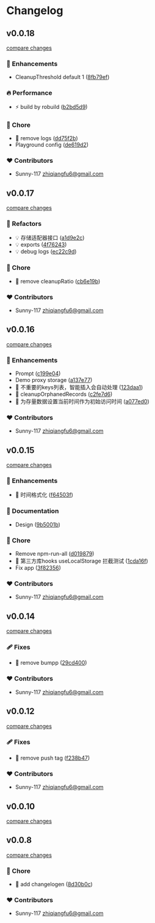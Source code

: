 # Changelog


## v0.0.18

[compare changes](https://github.com/Sunny-117/browser-storage-lru-cleaner/compare/v0.0.17...v0.0.18)

### 🚀 Enhancements

- CleanupThreshold default 1 ([8fb79ef](https://github.com/Sunny-117/browser-storage-lru-cleaner/commit/8fb79ef))

### 🔥 Performance

- ⚡️ build by robuild ([b2bd5d9](https://github.com/Sunny-117/browser-storage-lru-cleaner/commit/b2bd5d9))

### 🏡 Chore

- 🤖 remove logs ([dd75f2b](https://github.com/Sunny-117/browser-storage-lru-cleaner/commit/dd75f2b))
- Playground config ([de619d2](https://github.com/Sunny-117/browser-storage-lru-cleaner/commit/de619d2))

### ❤️ Contributors

- Sunny-117 <zhiqiangfu6@gmail.com>

## v0.0.17

[compare changes](https://github.com/Sunny-117/browser-storage-lru-cleaner/compare/v0.0.16...v0.0.17)

### 💅 Refactors

- 💡 存储适配器接口 ([a1d9e2c](https://github.com/Sunny-117/browser-storage-lru-cleaner/commit/a1d9e2c))
- 💡 exports ([4f76243](https://github.com/Sunny-117/browser-storage-lru-cleaner/commit/4f76243))
- 💡 debug logs ([ec22c9d](https://github.com/Sunny-117/browser-storage-lru-cleaner/commit/ec22c9d))

### 🏡 Chore

- 🤖 remove cleanupRatio ([cb6e19b](https://github.com/Sunny-117/browser-storage-lru-cleaner/commit/cb6e19b))

### ❤️ Contributors

- Sunny-117 <zhiqiangfu6@gmail.com>

## v0.0.16

[compare changes](https://github.com/Sunny-117/browser-storage-lru-cleaner/compare/v0.0.15...v0.0.16)

### 🚀 Enhancements

- Prompt ([c199e04](https://github.com/Sunny-117/browser-storage-lru-cleaner/commit/c199e04))
- Demo proxy storage ([a137e77](https://github.com/Sunny-117/browser-storage-lru-cleaner/commit/a137e77))
- 🎸 不重要的keys列表，智能插入会自动处理 ([123daa1](https://github.com/Sunny-117/browser-storage-lru-cleaner/commit/123daa1))
- 🎸 cleanupOrphanedRecords ([c2fe7d6](https://github.com/Sunny-117/browser-storage-lru-cleaner/commit/c2fe7d6))
- 🎸 为存量数据设置当前时间作为初始访问时间 ([a077ed0](https://github.com/Sunny-117/browser-storage-lru-cleaner/commit/a077ed0))

### ❤️ Contributors

- Sunny-117 <zhiqiangfu6@gmail.com>

## v0.0.15

[compare changes](https://github.com/Sunny-117/browser-storage-lru-cleaner/compare/v0.0.14...v0.0.15)

### 🚀 Enhancements

- 🎸 时间格式化 ([f64503f](https://github.com/Sunny-117/browser-storage-lru-cleaner/commit/f64503f))

### 📖 Documentation

- Design ([9b5001b](https://github.com/Sunny-117/browser-storage-lru-cleaner/commit/9b5001b))

### 🏡 Chore

- Remove npm-run-all ([d019879](https://github.com/Sunny-117/browser-storage-lru-cleaner/commit/d019879))
- 🤖 第三方库hooks useLocalStorage 拦截测试 ([1cda16f](https://github.com/Sunny-117/browser-storage-lru-cleaner/commit/1cda16f))
- Fix app ([3f82356](https://github.com/Sunny-117/browser-storage-lru-cleaner/commit/3f82356))

### ❤️ Contributors

- Sunny-117 <zhiqiangfu6@gmail.com>

## v0.0.14

[compare changes](https://github.com/Sunny-117/browser-storage-lru-cleaner/compare/v0.0.13...v0.0.14)

### 🩹 Fixes

- 🐛 remove bumpp ([29cd400](https://github.com/Sunny-117/browser-storage-lru-cleaner/commit/29cd400))

### ❤️ Contributors

- Sunny-117 <zhiqiangfu6@gmail.com>

## v0.0.12

[compare changes](https://github.com/Sunny-117/browser-storage-lru-cleaner/compare/v0.0.11...v0.0.12)

### 🩹 Fixes

- 🐛 remove push tag ([f238b47](https://github.com/Sunny-117/browser-storage-lru-cleaner/commit/f238b47))

### ❤️ Contributors

- Sunny-117 <zhiqiangfu6@gmail.com>

## v0.0.10

[compare changes](https://github.com/Sunny-117/browser-storage-lru-cleaner/compare/v0.0.9...v0.0.10)

## v0.0.8

[compare changes](https://github.com/Sunny-117/browser-storage-lru-cleaner/compare/v0.0.7...v0.0.8)

### 🏡 Chore

- 🤖 add changelogen ([8d30b0c](https://github.com/Sunny-117/browser-storage-lru-cleaner/commit/8d30b0c))

### ❤️ Contributors

- Sunny-117 <zhiqiangfu6@gmail.com>

